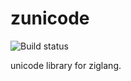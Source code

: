 # zunicode

![Build status](https://github.com/kivikakk/zunicode/workflows/build/badge.svg)

unicode library for ziglang.
